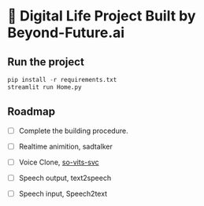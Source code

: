 # 🧬 Digital Life Project Built by Beyond-Future.ai

## Run the project 

```python 
pip install -r requirements.txt
streamlit run Home.py
```

## Roadmap

- [ ] Complete the building procedure.
- [ ] Realtime animition, sadtalker
- [ ] Voice Clone, [so-vits-svc](https://github.com/svc-develop-team/so-vits-svc)
- [ ] Speech output, text2speech
- [ ] Speech input, Speech2text


